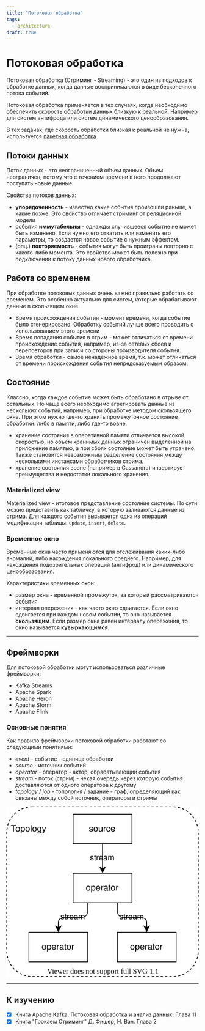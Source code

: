 ```yaml
---
title: "Потоковая обработка"
tags:
  - architecture
draft: true
---
```


# Потоковая обработка

Потоковая обработка (Стриминг - Streaming) - это один из подходов к обработке данных, когда данные воспринимаются в виде бесконечного потока событий.

Потоковая обработка применяется в тех случаях, когда необходимо обеспечить скорость обработки данных близкую к реальной.
Например для систем антифрода или систем динамического ценообразования.

В тех задачах, где скорость обработки близкая к реальной не нужна, используется [пакетная обработка](batch_processing.md)

## Потоки данных
Поток данных - это неограниченный объем данных.
Объем неограничен, потому что с течением времени в него продолжают поступать новые данные.

Свойства потоков данных:
- **упорядоченность** - известно какие события произошли раньше, а какие позже. Это свойство отличает стриминг от реляционной модели
- события **иммутабельны** - однажды случившееся событие не может быть изменено. Если нужно его откатить или изменить его параметры, то создается новое событие с нужным эффектом.
- (опц.) **повторяемость** - события могут быть проиграны повторно с какого-либо момента. Это свойство может быть полезно при подключении к потоку данных нового обработчика.


## Работа со временем
При обработке потоковых данных очень важно правильно работать со временем.
Это особенно актуально для систем, которые обрабатывают данные в скользящем окне.

- Время происхождения события - момент времени, когда событие было сгенерировано. Обработку событий лучше всего проводить с использованием этого времени
- Время попадания события в стрим - может отличаться от времени происхождение события, например, из-за сетевых сбоев и переповторов при записи со стороны производителя события.
- Время обработки - самое ненадежное время, т.к. может отличаться от времени происхождения события непредсказуемым образом.

## Состояние
Классно, когда каждое событие может быть обработано в отрыве от остальных.
Но чаще всего необходимо агрегировать данные из нескольких событий, например, при обработке методом скользящего окна.
При этом нужно где-то хранить промежуточное состояние обработки: либо в памяти, либо где-то вовне.
- хранение состояния в оперативной памяти отличается высокой скоростью, но объем хранимых данных ограничен выделенной на приложение памятью, а при сбоях состояние может быть утрачено. Также становится невозможным разделение состояния между несколькими инстансами обработчиков стрима.
- хранение состояния вовне (например в Cassandra) инвертирует преимущества и недостатки локального хранения.

### Materialized view
Materialized view - итоговое представление состояние системы. 
По сути можно представить как табличку, в которую заливаются данные из стрима.
Для каждого события вызывается одна из операций модификации таблицы: `update`, `insert`, `delete`.

### Временное окно
Временные окна часто применяются для отслеживания каких-либо аномалий, либо нахождения локального среднего.
Например, для нахождения подозрительных операций (антифрод) или динамического ценообразования.

Характеристики временных окон:
- размер окна - временной промежуток, за который рассматриваются события
- интервал опережения - как часто окно сдвигается. Если окно сдвигается при каждом новом событии, то оно называется **скользящим**. Если размер окна равен интервалу опережения, то окно называется **кувыркающимся**.


---
## Фреймворки
Для потоковой обработки могут использоваться различные фреймворки:
- Kafka Streams
- Apache Spark
- Apache Heron
- Apache Storm
- Apache Flink

### Основные понятия
Как правило фреймворки потоковой обработки работают со следующими понятиями:
- _event_ - событие - единица обработки
- _source_ - источник событий
- _operator_ - оператор - актор, обрабатывающий события
- _stream_ - поток (стрим) - некая очередь через которую события доставляются от одного оператора к другому
- _topology_ / _job_ - топология / задание - граф, определяющий как связаны между собой источник, операторы и стримы

![streaming](../../images/src/streaming.drawio.svg)

---
## К изучению
- [X] Книга Apache Kafka. Потоковая обработка и анализ данных. Глава 11
- [X] Книга "Грокаем Стриминг" Д. Фишер, Н. Ван. Глава 2
